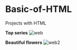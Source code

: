 # Basic-of-HTML
Projects with HTML

**Top series**
![web](https://user-images.githubusercontent.com/20402746/51286487-8a53b600-19f3-11e9-803d-f3c4a2f91d0f.jpg)

**Beautiful flowers**
![web2](https://user-images.githubusercontent.com/20402746/51286488-8a53b600-19f3-11e9-8edc-7332c0332c9a.jpg)
